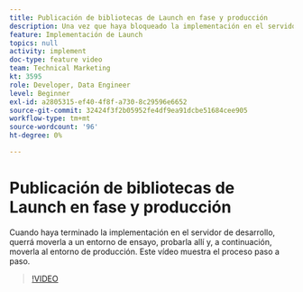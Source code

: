 ```yaml
---
title: Publicación de bibliotecas de Launch en fase y producción
description: Una vez que haya bloqueado la implementación en el servidor de desarrollo, querrá moverla a un entorno de ensayo, probarla allí y luego moverla al entorno de producción. Este vídeo muestra el proceso paso a paso.
feature: Implementación de Launch
topics: null
activity: implement
doc-type: feature video
team: Technical Marketing
kt: 3595
role: Developer, Data Engineer
level: Beginner
exl-id: a2805315-ef40-4f8f-a730-8c29596e6652
source-git-commit: 32424f3f2b05952fe4df9ea91dcbe51684cee905
workflow-type: tm+mt
source-wordcount: '96'
ht-degree: 0%

---
```


# Publicación de bibliotecas de Launch en fase y producción

Cuando haya terminado la implementación en el servidor de desarrollo, querrá moverla a un entorno de ensayo, probarla allí y, a continuación, moverla al entorno de producción. Este vídeo muestra el proceso paso a paso.

>[!VIDEO](https://video.tv.adobe.com/v/28777/?quality=12)
